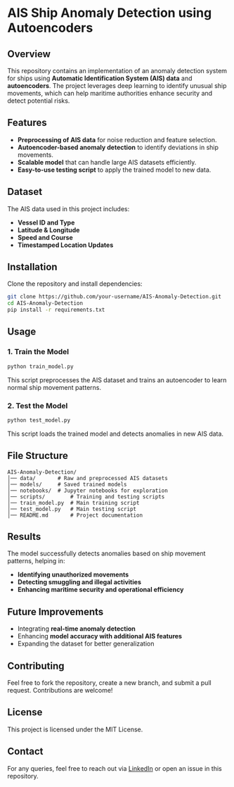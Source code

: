 # AIS Ship Anomaly Detection using Autoencoders

## Overview
This repository contains an implementation of an anomaly detection system for ships using **Automatic Identification System (AIS) data** and **autoencoders**. The project leverages deep learning to identify unusual ship movements, which can help maritime authorities enhance security and detect potential risks.

## Features
- **Preprocessing of AIS data** for noise reduction and feature selection.
- **Autoencoder-based anomaly detection** to identify deviations in ship movements.
- **Scalable model** that can handle large AIS datasets efficiently.
- **Easy-to-use testing script** to apply the trained model to new data.

## Dataset
The AIS data used in this project includes:
- **Vessel ID and Type**
- **Latitude & Longitude**
- **Speed and Course**
- **Timestamped Location Updates**

## Installation
Clone the repository and install dependencies:
```bash
git clone https://github.com/your-username/AIS-Anomaly-Detection.git
cd AIS-Anomaly-Detection
pip install -r requirements.txt
```

## Usage
### 1. Train the Model
```python
python train_model.py
```
This script preprocesses the AIS dataset and trains an autoencoder to learn normal ship movement patterns.

### 2. Test the Model
```python
python test_model.py
```
This script loads the trained model and detects anomalies in new AIS data.

## File Structure
```
AIS-Anomaly-Detection/
│── data/		# Raw and preprocessed AIS datasets
│── models/		# Saved trained models
│── notebooks/	# Jupyter notebooks for exploration
│── scripts/		# Training and testing scripts
│── train_model.py	# Main training script
│── test_model.py	# Main testing script
│── README.md		# Project documentation
```

## Results
The model successfully detects anomalies based on ship movement patterns, helping in:
- **Identifying unauthorized movements**
- **Detecting smuggling and illegal activities**
- **Enhancing maritime security and operational efficiency**

## Future Improvements
- Integrating **real-time anomaly detection**
- Enhancing **model accuracy with additional AIS features**
- Expanding the dataset for better generalization

## Contributing
Feel free to fork the repository, create a new branch, and submit a pull request. Contributions are welcome!

## License
This project is licensed under the MIT License.

## Contact
For any queries, feel free to reach out via [LinkedIn](https://www.linkedin.com/in/your-profile) or open an issue in this repository.

